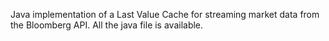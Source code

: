 Java implementation of a Last Value Cache for streaming market data from the Bloomberg API.
All the java file is available.
